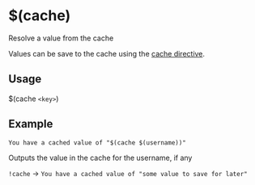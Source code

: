 # $(cache)
Resolve a value from the cache

Values can be save to the cache using the [cache directive](</directives/cache>).

## Usage
$(cache `<key>`)

## Example
    You have a cached value of "$(cache $(username))"

Outputs the value in the cache for the username, if any

`!cache` -> `You have a cached value of "some value to save for later"`
